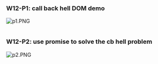 ### W12-P1: call back hell DOM demo

![p1.PNG](https://obsbeppzfkkzhooliozs.supabase.co/storage/v1/object/public/demo-93/md_img/w12/p1.PNG)

```

```

### W12-P2: use promise to solve the cb hell problem

![p2.PNG]()

```

```

